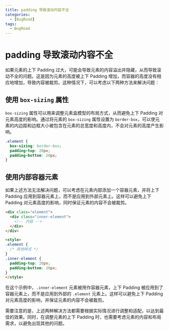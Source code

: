 ```yaml
---
title: padding 导致滚动内容不全
categories:
  - [BugRoad]
tags: 
  - BugRoad
---
```


# padding 导致滚动内容不全

如果元素的上下 Padding 过大，可能会导致元素的内容溢出并隐藏，从而导致滚动不全的问题。这是因为元素的高度被上下 Padding 增加，而容器的高度没有相应地增加，导致内容被裁剪。这种情况下，可以考虑以下两种方法来解决问题：

## 使用 `box-sizing` 属性

`box-sizing` 属性可以用来调整元素盒模型的布局方式，从而避免上下 Padding 对元素高度的影响。通过将元素的 `box-sizing` 属性设置为 `border-box`，可以使元素的内边距和边框大小被包含在元素的总宽度和高度内，不会对元素的高度产生影响。

```css
.element {
  box-sizing: border-box;
  padding-top: 20px;
  padding-bottom: 20px;
}
```

## 使用内部容器元素

如果上述方法无法解决问题，可以考虑在元素内部添加一个容器元素，并将上下 Padding 应用到容器元素上，而不是应用到外部元素上。这样可以避免上下 Padding 对元素高度的影响，同时保证元素的内容不会被裁剪。

```html
<div class="element">
  <div class="inner-element">
    <!-- 内容 -->
  </div>
</div>

<style>
.element {
  /* 其他样式 */
}
.inner-element {
  padding-top: 20px;
  padding-bottom: 20px;
}
</style>
```

在这个示例中，`.inner-element` 元素被用作容器元素，上下 Padding 被应用到了容器元素上，而不是应用到外部的 `.element` 元素上。这样可以避免上下 Padding 对元素高度的影响，并保证元素的内容不会被裁剪。

需要注意的是，上述两种解决方法都需要根据实际情况进行调整和适配，以达到最佳的效果。同时，在调整元素的上下 Padding 时，也需要考虑元素的内容和布局需求，以避免出现其他的问题。